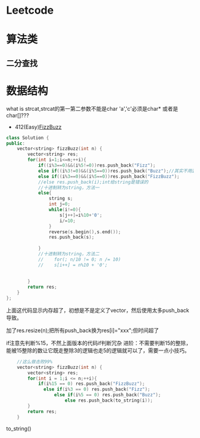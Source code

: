 # Leetcode
# 算法类
## 二分查找

# 数据结构
what is strcat,strcat的第一第二参数不能是char 'a','c'必须是char* 或者是char[]???

- 412(Easy)[FizzBuzz](https://leetcode-cn.com/problems/fizz-buzz/)
```c++
class Solution {
public:
    vector<string> fizzBuzz(int n) {
        vector<string> res;
        for(int i=1;i<=n;++i){
            if((i%3==0)&&(i%5!=0))res.push_back("Fizz");
            else if((i%3!=0)&&(i%5==0))res.push_back("Buzz");//其实不用这么复杂判断，看下面版本精简if判断
            else if((i%3==0)&&(i%5==0))res.push_back("FizzBuzz");
            //else res.push_back(i);int给string是错误的
            //十进制转为string，方法一
            else{
                string s;
                int j=0;
                while(i!=0){
                    s[j++]=i%10+'0';
                    i/=10;
                }
                reverse(s.begin(),s.end());
                res.push_back(s);
                
            }
            //十进制转为string，方法二
            //    for(; n/10 != 0; n /= 10)
            //    s[i++] = n%10 + '0';
            
            
        }
        return res;
    }
};
```
上面这代码显示内存超了，初想是不是定义了vector，然后使用太多push_back导致。

加了res.resize(n);把所有push_back换为res[i]="xxx";但时间超了

if注意先判断%15，不然上面版本的代码if判断冗杂
进阶：不需要判断15的整除，能被15整除的数让它既走整除3的逻辑也走5的逻辑就可以了，需要一点小技巧。
```c++
    //这么做击败99%
    vector<string> fizzBuzz(int n) {
        vector<string> res;
        for(int i = 1;i <= n;++i){
            if(i%15 == 0) res.push_back("FizzBuzz");
              else if(i%3 == 0) res.push_back("Fizz");
                  else if(i%5 == 0) res.push_back("Buzz");
                      else res.push_back(to_string(i));
        }
        return res;
    }
```
to_string()
